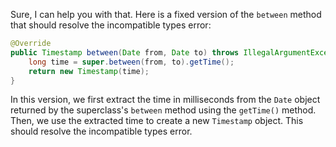 Sure, I can help you with that. Here is a fixed version of the `between` method that should resolve the incompatible types error:
```java
@Override
public Timestamp between(Date from, Date to) throws IllegalArgumentException {
    long time = super.between(from, to).getTime();
    return new Timestamp(time);
}
```
In this version, we first extract the time in milliseconds from the `Date` object returned by the superclass's `between` method using the `getTime()` method. Then, we use the extracted time to create a new `Timestamp` object. This should resolve the incompatible types error.